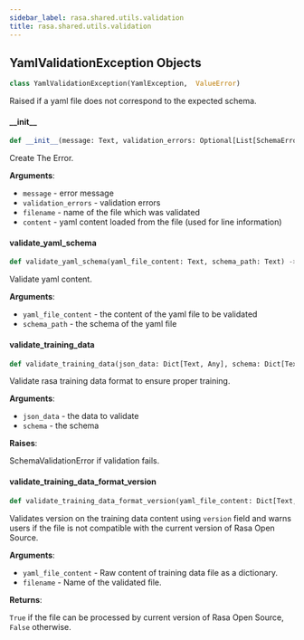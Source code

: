 ```yaml
---
sidebar_label: rasa.shared.utils.validation
title: rasa.shared.utils.validation
---
```

## YamlValidationException Objects

```python
class YamlValidationException(YamlException,  ValueError)
```

Raised if a yaml file does not correspond to the expected schema.

#### \_\_init\_\_

```python
def __init__(message: Text, validation_errors: Optional[List[SchemaError.SchemaErrorEntry]] = None, filename: Optional[Text] = None, content: Any = None) -> None
```

Create The Error.

**Arguments**:

- `message` - error message
- `validation_errors` - validation errors
- `filename` - name of the file which was validated
- `content` - yaml content loaded from the file (used for line information)

#### validate\_yaml\_schema

```python
def validate_yaml_schema(yaml_file_content: Text, schema_path: Text) -> None
```

Validate yaml content.

**Arguments**:

- `yaml_file_content` - the content of the yaml file to be validated
- `schema_path` - the schema of the yaml file

#### validate\_training\_data

```python
def validate_training_data(json_data: Dict[Text, Any], schema: Dict[Text, Any]) -> None
```

Validate rasa training data format to ensure proper training.

**Arguments**:

- `json_data` - the data to validate
- `schema` - the schema
  

**Raises**:

  SchemaValidationError if validation fails.

#### validate\_training\_data\_format\_version

```python
def validate_training_data_format_version(yaml_file_content: Dict[Text, Any], filename: Optional[Text]) -> bool
```

Validates version on the training data content using `version` field
and warns users if the file is not compatible with the current version of
Rasa Open Source.

**Arguments**:

- `yaml_file_content` - Raw content of training data file as a dictionary.
- `filename` - Name of the validated file.
  

**Returns**:

  `True` if the file can be processed by current version of Rasa Open Source,
  `False` otherwise.

